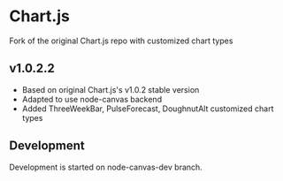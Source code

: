 # Chart.js

Fork of the original Chart.js repo with customized chart types

## v1.0.2.2

- Based on original Chart.js's v1.0.2 stable version
- Adapted to use node-canvas backend
- Added ThreeWeekBar, PulseForecast, DoughnutAlt customized chart types

## Development

Development is started on node-canvas-dev branch.

